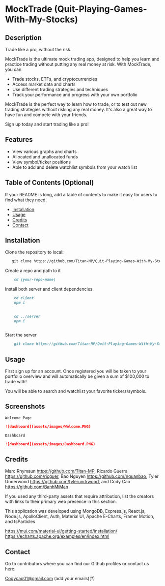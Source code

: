 #  MockTrade   (Quit-Playing-Games-With-My-Stocks)

## Description

Trade like a pro, without the risk.

MockTrade is the ultimate mock trading app, designed to help you learn and practice trading without putting any real money at risk. With MockTrade, you can:

- Trade stocks, ETFs, and cryptocurrencies
- Access market data and charts
- Use different trading strategies and techniques
- Track your performance and progress with your own portfolio

MockTrade is the perfect way to learn how to trade, or to test out new trading strategies without risking any real money. It's also a great way to have fun and compete with your friends.

Sign up today and start trading like a pro!

## Features
- View various graphs and charts 
- Allocated and unallocated funds
- View symbol/ticker positions
- Able to add and delete watchlist symbols from your watch list


## Table of Contents (Optional)

If your README is long, add a table of contents to make it easy for users to find what they need.

- [Installation](#installation)
- [Usage](#usage)
- [Credits](#credits)
- [Contact](#contact)

## Installation
Clone the repository to local:
 ```md
    git clone https://github.com/Titan-MP/Quit-Playing-Games-With-My-Stocks.git
```
Create a repo and path to it
```md
    cd (your-repo-name)
```

Install both server and client dependencies
```md
    cd client
    npm i
    
    
    cd ../server
    npm i
    
```

Start the server
```md
    git clone https://github.com/Titan-MP/Quit-Playing-Games-With-My-Stocks.git
```
## Usage

First sign up for an account. Once registered you will be taken to your portfolio overview and will automatically be given a sum of $100,000 to trade with!

You will be able to search and watchlist your favorite tickers/symbols.


## Screenshots
    Welcome Page
   ```md 
![dashboard](assets/images/Welcome.PNG)
```

    Dashboard
   ```md 
![dashboard](assets/images/Dashboard.PNG)
```

## Credits

Marc Rhymaun https://github.com/Titan-MP, Ricardo Guerra https://github.com/ricguer, Bao Nguyen https://github.com/nquanbao, Tyler Underwood https://github.com/tylerundrwood, and Cody Cao https://github.com/BanhMiMan

If you used any third-party assets that require attribution, list the creators with links to their primary web presence in this section.


This application was developed using MongoDB, Express.js, React.js, Node.js, ApolloClient, Auth, Material UI, Apache E-Charts, Framer Motion, and tsParticles


https://mui.com/material-ui/getting-started/installation/
https://echarts.apache.org/examples/en/index.html

## Contact
Go to contributors where you can find our Github profiles or contact us here:

Codycao01@gmail.com
(add your emails)(?)


